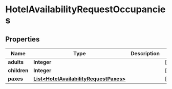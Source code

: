 # HotelAvailabilityRequestOccupancies

## Properties
Name | Type | Description | Notes
------------ | ------------- | ------------- | -------------
**adults** | **Integer** |  |  [optional]
**children** | **Integer** |  |  [optional]
**paxes** | [**List&lt;HotelAvailabilityRequestPaxes&gt;**](HotelAvailabilityRequestPaxes.md) |  |  [optional]
